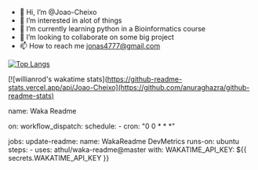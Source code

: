 - 👋 Hi, I’m @Joao-Cheixo 
- 👀 I’m interested in alot of things
- 🌱 I’m currently learning python in a Bioinformatics course
- 💞️ I’m looking to collaborate on some big project
- 📫 How to reach me jonas4777@gmail.com

[![Top Langs](https://github-readme-stats.vercel.app/api/top-langs/Joao-Cheixo)](https://github.com/anuraghazra/github-readme-stats)

[![willianrod's wakatime stats](https://github-readme-stats.vercel.app/api/Joao-Cheixo](https://github.com/anuraghazra/github-readme-stats)

name: Waka Readme

on:
  workflow_dispatch:
  schedule:
    - cron: "0 0 * * *"

jobs:
  update-readme:
    name: WakaReadme DevMetrics
    runs-on: ubuntu
    steps:
      - uses: athul/waka-readme@master
        with:
          WAKATIME_API_KEY: ${{ secrets.WAKATIME_API_KEY }}
          
